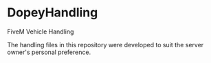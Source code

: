 # DopeyHandling
FiveM Vehicle Handling


The handling files in this repository were developed to suit the server owner's personal preference.

